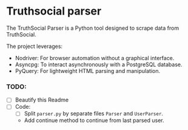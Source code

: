 # Truthsocial parser

The TruthSocial Parser is a Python tool designed to scrape data from TruthSocial.

The project leverages:
- Nodriver: For browser automation without a graphical interface.
- Asyncpg: To interact asynchronously with a PostgreSQL database.
- PyQuery: For lightweight HTML parsing and manipulation.

### TODO:
- [ ] Beautify this Readme
- [ ] Code:
    - [ ] Split `parser.py` by separate files `Parser` and `UserParser`.
    - Add continue method to continue from last parsed user.
